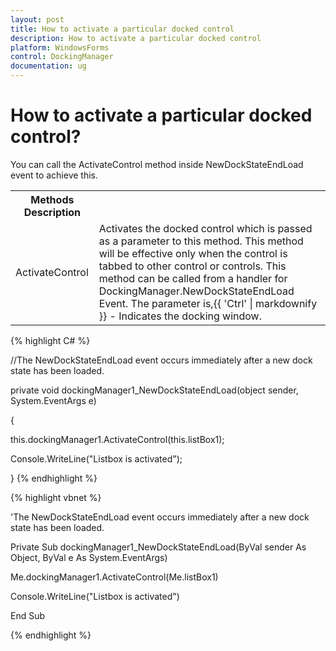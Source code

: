 ```yaml
---
layout: post
title: How to activate a particular docked control
description: How to activate a particular docked control
platform: WindowsForms
control: DockingManager
documentation: ug
---
```



# How to activate a particular docked control?

You can call the ActivateControl method inside NewDockStateEndLoad event to achieve this.

<table>
<tr>
<th>
Methods</th<th>
Description</th></tr>
<tr>
<td>
ActivateControl</td><td>
Activates the docked control which is passed as a parameter to this method. This method will be effective only when the control is tabbed to other control or controls. This method can be called from a handler for DockingManager.NewDockStateEndLoad Event. The parameter is,{{ 'Ctrl' | markdownify }} - Indicates the docking window.</td></tr>
</table>


{% highlight C# %}




//The NewDockStateEndLoad event occurs immediately after a new dock state has been loaded.

private void dockingManager1_NewDockStateEndLoad(object sender, System.EventArgs e)

{

this.dockingManager1.ActivateControl(this.listBox1);

Console.WriteLine("Listbox is activated");

}
{% endhighlight %}



{% highlight vbnet %}


'The NewDockStateEndLoad event occurs immediately after a new dock state has been loaded.

Private Sub dockingManager1_NewDockStateEndLoad(ByVal sender As Object, ByVal e As System.EventArgs)

Me.dockingManager1.ActivateControl(Me.listBox1)

Console.WriteLine("Listbox is activated")

End Sub

{% endhighlight %}



